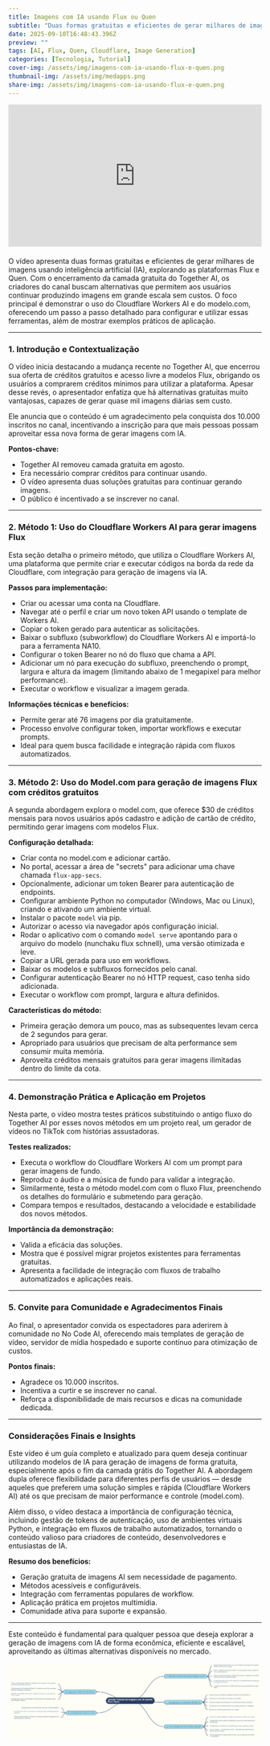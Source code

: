 ```yaml
---
title: Imagens com IA usando Flux ou Quen 
subtitle: "Duas formas gratuitas e eficientes de gerar milhares de imagens usando inteligência artificial (IA), explorando as plataformas Flux e Quen. Com o encerramento da camada gratuita do Together AI."
date: 2025-09-10T16:48:43.396Z
preview: ""
tags: [AI, Flux, Quen, Cloudflare, Image Generation]
categories: [Tecnologia, Tutorial]
cover-img: /assets/img/imagens-com-ia-usando-flux-e-quen.png
thumbnail-img: /assets/img/medapps.png
share-img: /assets/img/imagens-com-ia-usando-flux-e-quen.png
---
```


<div style="position: relative; padding-bottom: 56.25%; height: 0; overflow: hidden; max-width: 100%; height: auto; margin-bottom: 20px;">
    <iframe src="https://www.youtube.com/embed/2tycZNP5_IA" frameborder="0" allowfullscreen style="position: absolute; top: 0; left: 0; width: 100%; height: 100%;"></iframe>
</div>

O vídeo apresenta duas formas gratuitas e eficientes de gerar milhares de imagens usando inteligência artificial (IA), explorando as plataformas Flux e Quen. Com o encerramento da camada gratuita do Together AI, os criadores do canal buscam alternativas que permitem aos usuários continuar produzindo imagens em grande escala sem custos. O foco principal é demonstrar o uso do Cloudflare Workers AI e do modelo.com, oferecendo um passo a passo detalhado para configurar e utilizar essas ferramentas, além de mostrar exemplos práticos de aplicação.

---

### 1. Introdução e Contextualização

O vídeo inicia destacando a mudança recente no Together AI, que encerrou sua oferta de créditos gratuitos e acesso livre a modelos Flux, obrigando os usuários a comprarem créditos mínimos para utilizar a plataforma. Apesar desse revés, o apresentador enfatiza que há alternativas gratuitas muito vantajosas, capazes de gerar quase mil imagens diárias sem custo.

Ele anuncia que o conteúdo é um agradecimento pela conquista dos 10.000 inscritos no canal, incentivando a inscrição para que mais pessoas possam aproveitar essa nova forma de gerar imagens com IA.

**Pontos-chave:**
- Together AI removeu camada gratuita em agosto.
- Era necessário comprar créditos para continuar usando.
- O vídeo apresenta duas soluções gratuitas para continuar gerando imagens.
- O público é incentivado a se inscrever no canal.

---

### 2. Método 1: Uso do Cloudflare Workers AI para gerar imagens Flux

Esta seção detalha o primeiro método, que utiliza o Cloudflare Workers AI, uma plataforma que permite criar e executar códigos na borda da rede da Cloudflare, com integração para geração de imagens via IA.

**Passos para implementação:**
- Criar ou acessar uma conta na Cloudflare.
- Navegar até o perfil e criar um novo token API usando o template de Workers AI.
- Copiar o token gerado para autenticar as solicitações.
- Baixar o subfluxo (subworkflow) do Cloudflare Workers AI e importá-lo para a ferramenta NA10.
- Configurar o token Bearer no nó do fluxo que chama a API.
- Adicionar um nó para execução do subfluxo, preenchendo o prompt, largura e altura da imagem (limitando abaixo de 1 megapixel para melhor performance).
- Executar o workflow e visualizar a imagem gerada.

**Informações técnicas e benefícios:**
- Permite gerar até 76 imagens por dia gratuitamente.
- Processo envolve configurar token, importar workflows e executar prompts.
- Ideal para quem busca facilidade e integração rápida com fluxos automatizados.

---

### 3. Método 2: Uso do Model.com para geração de imagens Flux com créditos gratuitos

A segunda abordagem explora o model.com, que oferece $30 de créditos mensais para novos usuários após cadastro e adição de cartão de crédito, permitindo gerar imagens com modelos Flux.

**Configuração detalhada:**
- Criar conta no model.com e adicionar cartão.
- No portal, acessar a área de "secrets" para adicionar uma chave chamada `flux-app-secs`.
- Opcionalmente, adicionar um token Bearer para autenticação de endpoints.
- Configurar ambiente Python no computador (Windows, Mac ou Linux), criando e ativando um ambiente virtual.
- Instalar o pacote `model` via pip.
- Autorizar o acesso via navegador após configuração inicial.
- Rodar o aplicativo com o comando `model serve` apontando para o arquivo do modelo (nunchaku flux schnell), uma versão otimizada e leve.
- Copiar a URL gerada para uso em workflows.
- Baixar os modelos e subfluxos fornecidos pelo canal.
- Configurar autenticação Bearer no nó HTTP request, caso tenha sido adicionada.
- Executar o workflow com prompt, largura e altura definidos.

**Características do método:**
- Primeira geração demora um pouco, mas as subsequentes levam cerca de 2 segundos para gerar.
- Apropriado para usuários que precisam de alta performance sem consumir muita memória.
- Aproveita créditos mensais gratuitos para gerar imagens ilimitadas dentro do limite da cota.

---

### 4. Demonstração Prática e Aplicação em Projetos

Nesta parte, o vídeo mostra testes práticos substituindo o antigo fluxo do Together AI por esses novos métodos em um projeto real, um gerador de vídeos no TikTok com histórias assustadoras.

**Testes realizados:**
- Executa o workflow do Cloudflare Workers AI com um prompt para gerar imagens de fundo.
- Reproduz o áudio e a música de fundo para validar a integração.
- Similarmente, testa o método model.com com o fluxo Flux, preenchendo os detalhes do formulário e submetendo para geração.
- Compara tempos e resultados, destacando a velocidade e estabilidade dos novos métodos.

**Importância da demonstração:**
- Valida a eficácia das soluções.
- Mostra que é possível migrar projetos existentes para ferramentas gratuitas.
- Apresenta a facilidade de integração com fluxos de trabalho automatizados e aplicações reais.

---

### 5. Convite para Comunidade e Agradecimentos Finais

Ao final, o apresentador convida os espectadores para aderirem à comunidade no No Code AI, oferecendo mais templates de geração de vídeo, servidor de mídia hospedado e suporte contínuo para otimização de custos.

**Pontos finais:**
- Agradece os 10.000 inscritos.
- Incentiva a curtir e se inscrever no canal.
- Reforça a disponibilidade de mais recursos e dicas na comunidade dedicada.

---

### Considerações Finais e Insights

Este vídeo é um guia completo e atualizado para quem deseja continuar utilizando modelos de IA para geração de imagens de forma gratuita, especialmente após o fim da camada grátis do Together AI. A abordagem dupla oferece flexibilidade para diferentes perfis de usuários — desde aqueles que preferem uma solução simples e rápida (Cloudflare Workers AI) até os que precisam de maior performance e controle (model.com).

Além disso, o vídeo destaca a importância de configuração técnica, incluindo gestão de tokens de autenticação, uso de ambientes virtuais Python, e integração em fluxos de trabalho automatizados, tornando o conteúdo valioso para criadores de conteúdo, desenvolvedores e entusiastas de IA.

**Resumo dos benefícios:**
- Geração gratuita de imagens AI sem necessidade de pagamento.
- Métodos acessíveis e configuráveis.
- Integração com ferramentas populares de workflow.
- Aplicação prática em projetos multimídia.
- Comunidade ativa para suporte e expansão.

---

Este conteúdo é fundamental para qualquer pessoa que deseja explorar a geração de imagens com IA de forma econômica, eficiente e escalável, aproveitando as últimas alternativas disponíveis no mercado.

![](/assets/img/imagens-com-ia-usando-flux-e-quen.png)